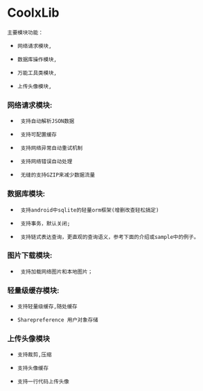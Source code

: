# CoolxLib
    主要模块功能：

*     网络请求模块,
*     数据库操作模块,
*     万能工具类模块,
*     上传头像模块,
      
    
### 网络请求模块:
*      支持自动解析JSON数据
*      支持可配置缓存
*      支持网络异常自动重试机制
*      支持网络错误自动处理
*      无缝的支持GZIP来减少数据流量
       
        
### 数据库模块:
*      支持android中sqlite的轻量orm框架(增删改查轻松搞定) 
*      支持事务，默认关闭;
*      支持链式表达查询，更直观的查询语义，参考下面的介绍或sample中的例子。
     
### 图片下载模块:   
*      支持加载网络图片和本地图片；
        
### 轻量级缓存模块:
 *     支持轻量级缓存,随处缓存
 *     Sharepreference 用户对象存储
        
### 上传头像模块
 *     支持裁剪,压缩
 *     支持头像缓存
 *     支持一行代码上传头像
        
    

    
    
    
    
